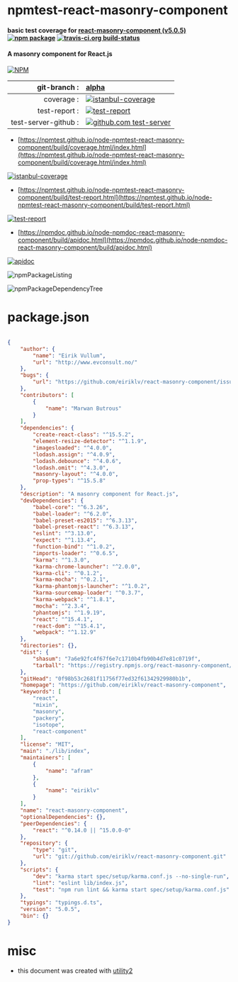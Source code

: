 # npmtest-react-masonry-component

#### basic test coverage for  [react-masonry-component (v5.0.5)](https://github.com/eiriklv/react-masonry-component)  [![npm package](https://img.shields.io/npm/v/npmtest-react-masonry-component.svg?style=flat-square)](https://www.npmjs.org/package/npmtest-react-masonry-component) [![travis-ci.org build-status](https://api.travis-ci.org/npmtest/node-npmtest-react-masonry-component.svg)](https://travis-ci.org/npmtest/node-npmtest-react-masonry-component)

#### A masonry component for React.js

[![NPM](https://nodei.co/npm/react-masonry-component.png?downloads=true&downloadRank=true&stars=true)](https://www.npmjs.com/package/react-masonry-component)

| git-branch : | [alpha](https://github.com/npmtest/node-npmtest-react-masonry-component/tree/alpha)|
|--:|:--|
| coverage : | [![istanbul-coverage](https://npmtest.github.io/node-npmtest-react-masonry-component/build/coverage.badge.svg)](https://npmtest.github.io/node-npmtest-react-masonry-component/build/coverage.html/index.html)|
| test-report : | [![test-report](https://npmtest.github.io/node-npmtest-react-masonry-component/build/test-report.badge.svg)](https://npmtest.github.io/node-npmtest-react-masonry-component/build/test-report.html)|
| test-server-github : | [![github.com test-server](https://npmtest.github.io/node-npmtest-react-masonry-component/GitHub-Mark-32px.png)](https://npmtest.github.io/node-npmtest-react-masonry-component/build/app/index.html) | | build-artifacts : | [![build-artifacts](https://npmtest.github.io/node-npmtest-react-masonry-component/glyphicons_144_folder_open.png)](https://github.com/npmtest/node-npmtest-react-masonry-component/tree/gh-pages/build)|

- [https://npmtest.github.io/node-npmtest-react-masonry-component/build/coverage.html/index.html](https://npmtest.github.io/node-npmtest-react-masonry-component/build/coverage.html/index.html)

[![istanbul-coverage](https://npmtest.github.io/node-npmtest-react-masonry-component/build/screenCapture.buildCi.browser.%252Ftmp%252Fbuild%252Fcoverage.lib.html.png)](https://npmtest.github.io/node-npmtest-react-masonry-component/build/coverage.html/index.html)

- [https://npmtest.github.io/node-npmtest-react-masonry-component/build/test-report.html](https://npmtest.github.io/node-npmtest-react-masonry-component/build/test-report.html)

[![test-report](https://npmtest.github.io/node-npmtest-react-masonry-component/build/screenCapture.buildCi.browser.%252Ftmp%252Fbuild%252Ftest-report.html.png)](https://npmtest.github.io/node-npmtest-react-masonry-component/build/test-report.html)

- [https://npmdoc.github.io/node-npmdoc-react-masonry-component/build/apidoc.html](https://npmdoc.github.io/node-npmdoc-react-masonry-component/build/apidoc.html)

[![apidoc](https://npmdoc.github.io/node-npmdoc-react-masonry-component/build/screenCapture.buildCi.browser.%252Ftmp%252Fbuild%252Fapidoc.html.png)](https://npmdoc.github.io/node-npmdoc-react-masonry-component/build/apidoc.html)

![npmPackageListing](https://npmtest.github.io/node-npmtest-react-masonry-component/build/screenCapture.npmPackageListing.svg)

![npmPackageDependencyTree](https://npmtest.github.io/node-npmtest-react-masonry-component/build/screenCapture.npmPackageDependencyTree.svg)



# package.json

```json

{
    "author": {
        "name": "Eirik Vullum",
        "url": "http://www.evconsult.no/"
    },
    "bugs": {
        "url": "https://github.com/eiriklv/react-masonry-component/issues"
    },
    "contributors": [
        {
            "name": "Marwan Butrous"
        }
    ],
    "dependencies": {
        "create-react-class": "^15.5.2",
        "element-resize-detector": "^1.1.9",
        "imagesloaded": "^4.0.0",
        "lodash.assign": "^4.0.9",
        "lodash.debounce": "^4.0.6",
        "lodash.omit": "^4.3.0",
        "masonry-layout": "^4.0.0",
        "prop-types": "^15.5.8"
    },
    "description": "A masonry component for React.js",
    "devDependencies": {
        "babel-core": "^6.3.26",
        "babel-loader": "^6.2.0",
        "babel-preset-es2015": "^6.3.13",
        "babel-preset-react": "^6.3.13",
        "eslint": "^3.13.0",
        "expect": "^1.13.4",
        "function-bind": "^1.0.2",
        "imports-loader": "^0.6.5",
        "karma": "^1.3.0",
        "karma-chrome-launcher": "^2.0.0",
        "karma-cli": "^0.1.2",
        "karma-mocha": "^0.2.1",
        "karma-phantomjs-launcher": "^1.0.2",
        "karma-sourcemap-loader": "^0.3.7",
        "karma-webpack": "^1.8.1",
        "mocha": "^2.3.4",
        "phantomjs": "^1.9.19",
        "react": "^15.4.1",
        "react-dom": "^15.4.1",
        "webpack": "^1.12.9"
    },
    "directories": {},
    "dist": {
        "shasum": "7a6e92fc4f67f6e7c1710b4fb90b4d7e81c0719f",
        "tarball": "https://registry.npmjs.org/react-masonry-component/-/react-masonry-component-5.0.5.tgz"
    },
    "gitHead": "0f98b53c2681f11756f77ed32f61342929980b1b",
    "homepage": "https://github.com/eiriklv/react-masonry-component",
    "keywords": [
        "react",
        "mixin",
        "masonry",
        "packery",
        "isotope",
        "react-component"
    ],
    "license": "MIT",
    "main": "./lib/index",
    "maintainers": [
        {
            "name": "afram"
        },
        {
            "name": "eiriklv"
        }
    ],
    "name": "react-masonry-component",
    "optionalDependencies": {},
    "peerDependencies": {
        "react": "^0.14.0 || ^15.0.0-0"
    },
    "repository": {
        "type": "git",
        "url": "git://github.com/eiriklv/react-masonry-component.git"
    },
    "scripts": {
        "dev": "karma start spec/setup/karma.conf.js --no-single-run",
        "lint": "eslint lib/index.js",
        "test": "npm run lint && karma start spec/setup/karma.conf.js"
    },
    "typings": "typings.d.ts",
    "version": "5.0.5",
    "bin": {}
}
```



# misc
- this document was created with [utility2](https://github.com/kaizhu256/node-utility2)
